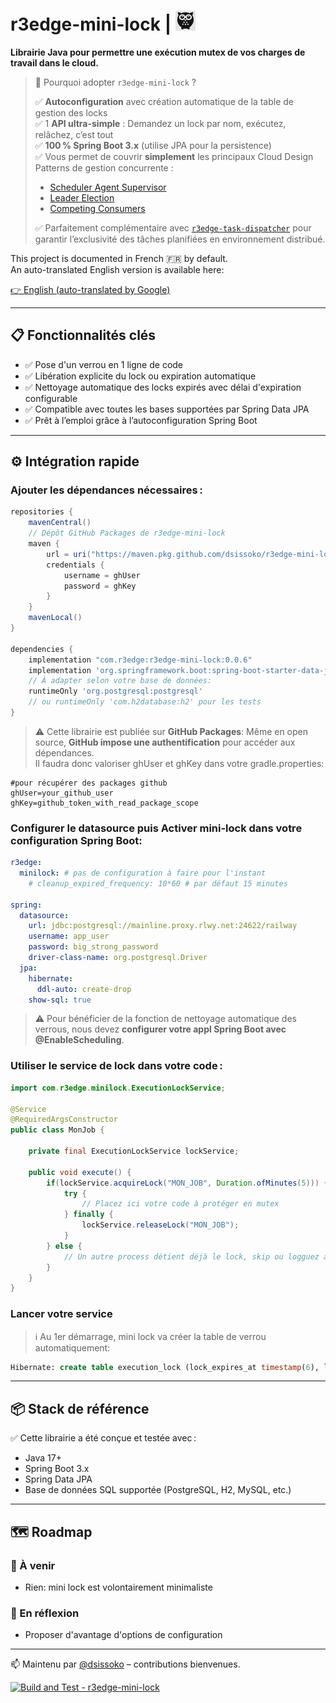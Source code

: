 # r3edge-mini-lock | ![Logo](logo_ds.png)

**Librairie Java pour permettre une exécution mutex de vos charges de travail dans le cloud.**

> 🚀 Pourquoi adopter `r3edge-mini-lock` ?
> 
> ✅ **Autoconfiguration** avec création automatique de la table de gestion des locks  
> ✅ 1 **API ultra-simple** : Demandez un lock par nom, exécutez, relâchez, c’est tout  
> ✅ **100 % Spring Boot 3.x** (utilise JPA pour la persistence)   
> ✅ Vous permet de couvrir **simplement** les principaux Cloud Design Patterns de gestion concurrente :
>  - [Scheduler Agent Supervisor](https://learn.microsoft.com/en-us/azure/architecture/patterns/scheduler-agent-supervisor)  
>  - [Leader Election](https://learn.microsoft.com/en-us/azure/architecture/patterns/leader-election)  
>  - [Competing Consumers](https://learn.microsoft.com/en-us/azure/architecture/patterns/competing-consumers)  
>
> ✅ Parfaitement complémentaire avec [`r3edge-task-dispatcher`](https://github.com/dsissoko/r3edge-task-dispatcher) pour garantir l’exclusivité des tâches planifiées en environnement distribué.  

This project is documented in French 🇫🇷 by default.  
An auto-translated English version is available here:

[👉 English (auto-translated by Google)](https://translate.google.com/translate?sl=auto&tl=en&u=https://github.com/dsissoko/r3edge-mini-lock)

---

## 📋 Fonctionnalités clés

- ✅ Pose d'un verrou en 1 ligne de code
- ✅ Libération explicite du lock ou expiration automatique  
- ✅ Nettoyage automatique des locks expirés avec délai d'expiration configurable  
- ✅ Compatible avec toutes les bases supportées par Spring Data JPA  
- ✅ Prêt à l’emploi grâce à l’autoconfiguration Spring Boot  

---

## ⚙️ Intégration rapide

### Ajouter les dépendances nécessaires :

```groovy
repositories {
    mavenCentral()
    // Dépôt GitHub Packages de r3edge-mini-lock
    maven {
        url = uri("https://maven.pkg.github.com/dsissoko/r3edge-mini-lock")
        credentials {
            username = ghUser
            password = ghKey
        }
    }
    mavenLocal()
}

dependencies {
    implementation "com.r3edge:r3edge-mini-lock:0.0.6"
    implementation 'org.springframework.boot:spring-boot-starter-data-jpa'
    // À adapter selon votre base de données:
    runtimeOnly 'org.postgresql:postgresql'
    // ou runtimeOnly 'com.h2database:h2' pour les tests
}
```

> ⚠️ Cette librairie est publiée sur **GitHub Packages**: Même en open source, **GitHub impose une authentification** pour accéder aux dépendances.  
> Il faudra donc valoriser ghUser et ghKey dans votre gradle.properties:

```properties
#pour récupérer des packages github 
ghUser=your_github_user
ghKey=github_token_with_read_package_scope
```

### Configurer le **datasource** puis Activer mini-lock dans votre configuration Spring Boot:

```yaml
r3edge:
  minilock: # pas de configuration à faire pour l'instant
    # cleanup_expired_frequency: 10*60 # par défaut 15 minutes
    
spring:
  datasource:
    url: jdbc:postgresql://mainline.proxy.rlwy.net:24622/railway
    username: app_user
    password: big_strong_password
    driver-class-name: org.postgresql.Driver
  jpa:
    hibernate:
      ddl-auto: create-drop
    show-sql: true

```

> ⚠️ Pour bénéficier de la fonction de nettoyage automatique des verrous, nous devez **configurer votre appl Spring Boot avec @EnableScheduling**.  

### Utiliser le service de lock dans votre code :

```java
import com.r3edge.minilock.ExecutionLockService;

@Service
@RequiredArgsConstructor
public class MonJob {

    private final ExecutionLockService lockService;

    public void execute() {
        if(lockService.acquireLock("MON_JOB", Duration.ofMinutes(5))) {
            try {
                // Placez ici votre code à protéger en mutex
            } finally {
                lockService.releaseLock("MON_JOB");
            }
        } else {
            // Un autre process détient déjà le lock, skip ou logguez à votre convenance
        }
    }
}
```

### Lancer votre service

> ℹ️ Au 1er démarrage, mini lock va créer la table de verrou automatiquement:

```sql
Hibernate: create table execution_lock (lock_expires_at timestamp(6), locked_at timestamp(6), updated_at timestamp(6), lock_detail varchar(50) check (lock_detail in ('NORMAL_RELEASE','TIMEOUT_EXPIRED','FORCE_RELEASE_BY_ADMIN','SYSTEM_SHUTDOWN','ERROR_DURING_PROCESS')), locked_by varchar(255), resource varchar(255) not null, status varchar(255) check (status in ('LOCKED','RELEASED')), primary key (resource))
``` 

---

## 📦 Stack de référence

✅ Cette librairie a été conçue et testée avec :

- Java 17+
- Spring Boot 3.x
- Spring Data JPA
- Base de données SQL supportée (PostgreSQL, H2, MySQL, etc.)

---

## 🗺️ Roadmap

### 🔧 À venir
- Rien: mini lock est volontairement minimaliste

### 🧠 En réflexion
- Proposer d'avantage d'options de configuration

---

📫 Maintenu par [@dsissoko](https://github.com/dsissoko) – contributions bienvenues.

[![Build and Test - r3edge-mini-lock](https://github.com/dsissoko/r3edge-mini-lock/actions/workflows/cicd_code.yml/badge.svg)](https://github.com/dsissoko/r3edge-mini-lock/actions/workflows/cicd_code.yml)

